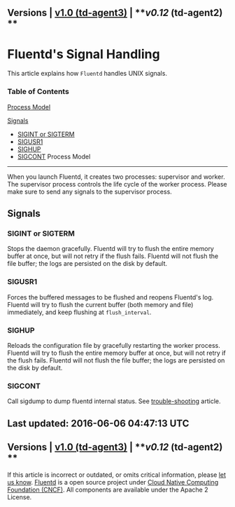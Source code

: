 
Versions \| [v1.0 (td-agent3)](/v1.0/articles/signals) \| ***v0.12*
(td-agent2) **
------------------------------------------------------------------------

Fluentd's Signal Handling
=========================

This article explains how `Fluentd` handles UNIX signals.


### Table of Contents

[Process Model](#process-model)

[Signals](#signals)

-   [SIGINT or SIGTERM](#sigint-or-sigterm)
-   [SIGUSR1](#sigusr1)
-   [SIGHUP](#sighup)
-   [SIGCONT](#sigcont)
Process Model
-------------

When you launch Fluentd, it creates two processes: supervisor and
worker. The supervisor process controls the life cycle of the worker
process. Please make sure to send any signals to the supervisor process.

Signals
-------

### SIGINT or SIGTERM

Stops the daemon gracefully. Fluentd will try to flush the entire memory
buffer at once, but will not retry if the flush fails. Fluentd will not
flush the file buffer; the logs are persisted on the disk by default.

### SIGUSR1

Forces the buffered messages to be flushed and reopens Fluentd's log.
Fluentd will try to flush the current buffer (both memory and file)
immediately, and keep flushing at `flush_interval`.

### SIGHUP

Reloads the configuration file by gracefully restarting the worker
process. Fluentd will try to flush the entire memory buffer at once, but
will not retry if the flush fails. Fluentd will not flush the file
buffer; the logs are persisted on the disk by default.

### SIGCONT

Call sigdump to dump fluentd internal status. See
[trouble-shooting](trouble-shooting#dump-fluentd-internal-information)
article.


Last updated: 2016-06-06 04:47:13 UTC
------------------------------------------------------------------------
Versions \| [v1.0 (td-agent3)](/v1.0/articles/signals) \| ***v0.12*
(td-agent2) **
------------------------------------------------------------------------

If this article is incorrect or outdated, or omits critical information,
please [let us
know](https://github.com/fluent/fluentd-docs/issues?state=open).
[Fluentd](http://www.fluentd.org/) is a open source project under [Cloud
Native Computing Foundation (CNCF)](https://cncf.io/). All components
are available under the Apache 2 License.
